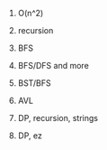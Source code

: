 1. O(n^2)

2. recursion

3. BFS

4. BFS/DFS and more

5. BST/BFS

6. AVL

7. DP, recursion, strings

8. DP, ez
